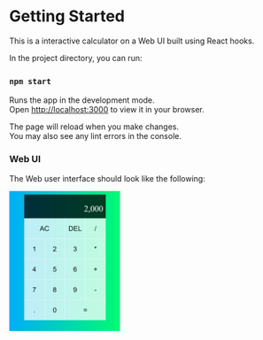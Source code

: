 # Getting Started 

This is a interactive calculator on a Web UI built using React hooks. 

In the project directory, you can run:

### `npm start`

Runs the app in the development mode.\
Open [http://localhost:3000](http://localhost:3000) to view it in your browser.

The page will reload when you make changes.\
You may also see any lint errors in the console.

### Web UI
The Web user interface should look like the following:

<img src="public\web-ui.png" alt="WebUI" width="200"/>
